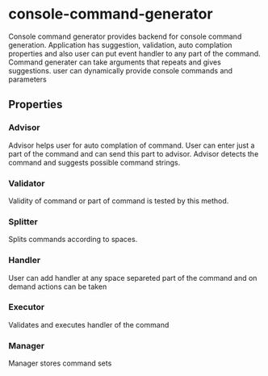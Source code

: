 # console-command-generator
Console command generator provides backend for console command generation. Application has suggestion, validation, auto complation properties and also user can put event handler to any part of the command. Command generater can take arguments that repeats and gives suggestions.  user can dynamically provide console commands and parameters

## Properties

### Advisor
Advisor helps user for auto complation of command. User can enter just a part of the command and can send this part to advisor. Advisor detects the command and suggests possible command strings.

### Validator
Validity of command or part of command is tested by this method.

### Splitter
Splits commands according to spaces.

### Handler
User can add handler at any space separeted part of the command and on demand actions can be taken

### Executor
Validates and executes handler of the command

### Manager
Manager stores command sets


